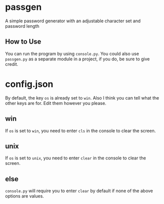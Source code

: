 # passgen
A simple password generator with an adjustable character set and password length

## How to Use
You can run the program by using `console.py`.
You could also use `passgen.py` as a separate module in a project,
if you do, be sure to give credit.

# config.json
By default, the key `os` is already set to `win`.
Also I think you can tell what the other keys
are for.
Edit them however you please.

## win
If `os` is set to `win`, you need to enter `cls`
in the console to clear the screen.

## unix
If `os` is set to `unix`, you need to enter `clear`
in the console to clear the screen.

## else
`console.py` will require you to enter `clear` by default
if none of the above options are values.
